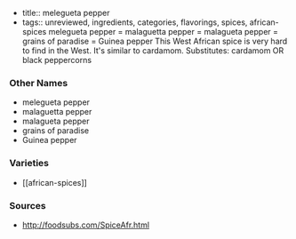 - title:: melegueta pepper
- tags:: unreviewed, ingredients, categories, flavorings, spices, african-spices
melegueta pepper = malaguetta pepper = malagueta pepper = grains of paradise = Guinea pepper This West African spice is very hard to find in the West. It's similar to cardamom. Substitutes: cardamom OR black peppercorns

### Other Names

* melegueta pepper
* malaguetta pepper
* malagueta pepper
* grains of paradise
* Guinea pepper

### Varieties

* [[african-spices]]

### Sources
* http://foodsubs.com/SpiceAfr.html
